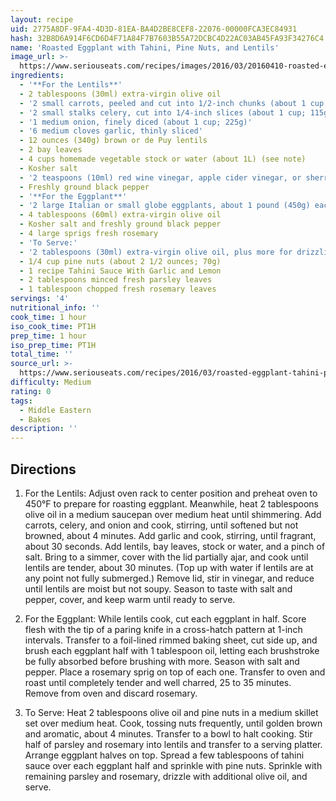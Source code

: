 ```yaml
---
layout: recipe
uid: 2775A8DF-9FA4-4D3D-81EA-BA4D2BE8CEF8-22076-00000FCA3EC84931
hash: 32B8D6A914F6CD6D4F71A84F7B7603B55A72DCBC4D22AC03AB45FA93F34276C4
name: 'Roasted Eggplant with Tahini, Pine Nuts, and Lentils'
image_url: >-
  https://www.seriouseats.com/recipes/images/2016/03/20160410-roasted-eggplant-lentil-vegan-5-200x150.jpg
ingredients:
  - '**For the Lentils**'
  - 2 tablespoons (30ml) extra-virgin olive oil
  - '2 small carrots, peeled and cut into 1/2-inch chunks (about 1 cup; 170g)'
  - '2 small stalks celery, cut into 1/4-inch slices (about 1 cup; 115g)'
  - '1 medium onion, finely diced (about 1 cup; 225g)'
  - '6 medium cloves garlic, thinly sliced'
  - 12 ounces (340g) brown or de Puy lentils
  - 2 bay leaves
  - 4 cups homemade vegetable stock or water (about 1L) (see note)
  - Kosher salt
  - '2 teaspoons (10ml) red wine vinegar, apple cider vinegar, or sherry vinegar'
  - Freshly ground black pepper
  - '**For the Eggplant**'
  - '2 large Italian or small globe eggplants, about 1 pound (450g) each'
  - 4 tablespoons (60ml) extra-virgin olive oil
  - Kosher salt and freshly ground black pepper
  - 4 large sprigs fresh rosemary
  - 'To Serve:'
  - '2 tablespoons (30ml) extra-virgin olive oil, plus more for drizzling'
  - 1/4 cup pine nuts (about 2 1/2 ounces; 70g)
  - 1 recipe Tahini Sauce With Garlic and Lemon
  - 2 tablespoons minced fresh parsley leaves
  - 1 tablespoon chopped fresh rosemary leaves
servings: '4'
nutritional_info: ''
cook_time: 1 hour
iso_cook_time: PT1H
prep_time: 1 hour
iso_prep_time: PT1H
total_time: ''
source_url: >-
  https://www.seriouseats.com/recipes/2016/03/roasted-eggplant-tahini-pine-nut-lentil-vegan-experience-recipe.html?utm_campaign=later-linkinbio-seriouseats&utm_content=later-4748799&utm_medium=social&utm_source=instagram
difficulty: Medium
rating: 0
tags:
  - Middle Eastern
  - Bakes
description: ''
---
```

## Directions

1. For the Lentils: Adjust oven rack to center position and preheat oven to 450°F to prepare for roasting eggplant. Meanwhile, heat 2 tablespoons olive oil in a medium saucepan over medium heat until shimmering. Add carrots, celery, and onion and cook, stirring, until softened but not browned, about 4 minutes. Add garlic and cook, stirring, until fragrant, about 30 seconds. Add lentils, bay leaves, stock or water, and a pinch of salt. Bring to a simmer, cover with the lid partially ajar, and cook until lentils are tender, about 30 minutes. (Top up with water if lentils are at any point not fully submerged.) Remove lid, stir in vinegar, and reduce until lentils are moist but not soupy. Season to taste with salt and pepper, cover, and keep warm until ready to serve.

2. For the Eggplant: While lentils cook, cut each eggplant in half. Score flesh with the tip of a paring knife in a cross-hatch pattern at 1-inch intervals. Transfer to a foil-lined rimmed baking sheet, cut side up, and brush each eggplant half with 1 tablespoon oil, letting each brushstroke be fully absorbed before brushing with more. Season with salt and pepper. Place a rosemary sprig on top of each one. Transfer to oven and roast until completely tender and well charred, 25 to 35 minutes. Remove from oven and discard rosemary.

3. To Serve: Heat 2 tablespoons olive oil and pine nuts in a medium skillet set over medium heat. Cook, tossing nuts frequently, until golden brown and aromatic, about 4 minutes. Transfer to a bowl to halt cooking. Stir half of parsley and rosemary into lentils and transfer to a serving platter. Arrange eggplant halves on top. Spread a few tablespoons of tahini sauce over each eggplant half and sprinkle with pine nuts. Sprinkle with remaining parsley and rosemary, drizzle with additional olive oil, and serve.
